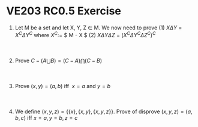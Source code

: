 # VE203 RC0.5 Exercise

1. Let M be a set and let X, Y, Z $\in$ M. We now need to prove
   (1) $X \Delta Y$ $=$ $X^C \Delta Y^C$ where $X^C :=$ $ M - X $ 
   (2) $X \Delta Y \Delta Z$ = ${(X^C \Delta Y^C \Delta Z^C)}^C$
    <br>
    <br>
    <br>
    <br>
2. Prove $C-(A \bigcup B) = (C-A) \bigcap (C-B)$ 
    <br>
    <br>
    <br>
    <br>
3. Prove $(x,y) = (a,b) \text{ iff } \ x = a \ \text{and}\  y = b$
    <br>
    <br>
    <br>
    <br>
4. We define $(x,y,z) = \{\{x\},\{x,y\},\{x,y,z\}\}$. 
   Prove of disprove $(x,y,z) = (a,b,c) \text{ iff } x = a ,y = b,z = c$
    <br>
    <br>
    <br>
    <br>